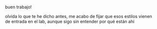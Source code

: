 buen trabajo!

olvida lo que te he dicho antes, me acabo de fijar que esos estilos vienen de entrada en el lab, aunque sigo sin entender por qué están ahí
